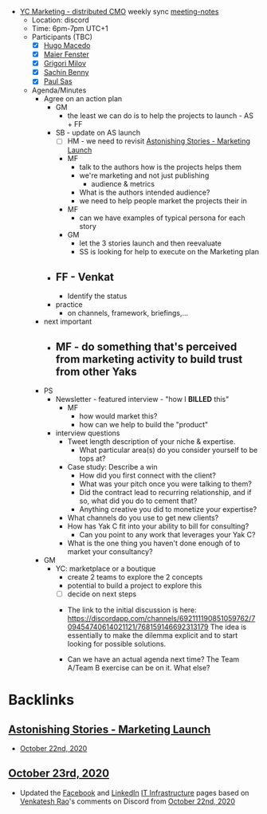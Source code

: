 - [YC Marketing - distributed CMO](<YC Marketing - distributed CMO.md>) weekly sync [meeting-notes](<meeting-notes.md>)
    - Location: discord 
    - Time: 6pm-7pm UTC+1 
    - Participants (TBC)
        - [x] [Hugo Macedo](<Hugo Macedo.md>) 
        - [x] [Maier Fenster](<Maier Fenster.md>)
        - [x] [Grigori Milov](<Grigori Milov.md>)
        - [x] [Sachin Benny](<Sachin Benny.md>)
        - [x] [Paul Sas](<Paul Sas.md>)
    - Agenda/Minutes 
        - Agree on an action plan
            - GM
                - the least we can do is to help the projects to launch - AS + FF
            - SB - update on AS launch
                - [ ] HM - we need to revisit [Astonishing Stories - Marketing Launch](<Astonishing Stories - Marketing Launch.md>)
                - MF
                    - talk to the authors how is the projects helps them
                    - we're marketing and not just publishing
                        - audience & metrics 
                    - What is the authors intended audience?
                    - we need to help people market the projects their in
                - MF
                    - can we have examples of typical persona for each story
                - GM
                    - let the 3 stories launch and then reevaluate
                    - SS is looking for help to execute on the Marketing plan
            - FF - Venkat
                - 
                - Identify the status
            - practice 
                - on channels, framework, briefings,...
        - next important
            - MF - do something that's perceived from marketing activity to build trust from other Yaks
                - 
        - PS
            - Newsletter - featured interview - "how I **BILLED** this"
                - MF
                    - how would market this?
                    - how can we help to build the "product"
            - interview questions
                - Tweet length description of your niche & expertise.
                    - What particular area(s) do you consider yourself to be tops at?
                - Case study: Describe a win
                    - How did you first connect with the client?
                    - What was your pitch once you were talking to them?
                    - Did the contract lead to recurring relationship, and if so, what did you do to cement that?
                    - Anything creative you did to monetize your expertise?
                - What channels do you use to get new clients?
                - How has Yak C fit into your ability to bill for consulting?
                    - Can you point to any work that leverages your Yak C?
                - What is the one thing you haven't done enough of to market your consultancy?
        - GM 
            - YC: marketplace or a boutique
                - create 2 teams to explore the 2 concepts
                - potential to build a project to explore this 
                - [ ] decide on next steps
                - The link to the initial discussion is here: https://discordapp.com/channels/692111190851059762/709454740614021121/768159146692313179
The idea is essentially to make the dilemma explicit and to start looking for possible solutions.

                - Can we have an actual agenda next time? The Team A/Team B exercise can be on it. What else? 

# Backlinks
## [Astonishing Stories - Marketing Launch](<Astonishing Stories - Marketing Launch.md>)
- [October 22nd, 2020](<October 22nd, 2020.md>)

## [October 23rd, 2020](<October 23rd, 2020.md>)
- Updated the [Facebook](<Facebook.md>) and [LinkedIn](<LinkedIn.md>) [IT Infrastructure](<IT Infrastructure.md>) pages based on [Venkatesh Rao](<Venkatesh Rao.md>)'s comments on Discord from [October 22nd, 2020](<October 22nd, 2020.md>)

